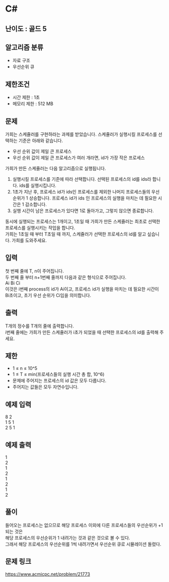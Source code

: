 # C#

## 난이도 : 골드 5

## 알고리즘 분류
  - 자료 구조
  - 우선순위 큐

## 제한조건
  - 시간 제한 : 1초
  - 메모리 제한 : 512 MB

## 문제
가희는 스케쥴러를 구현하라는 과제를 받았습니다. 스케쥴러가 실행시킬 프로세스를 선택하는 기준은 아래와 같습니다.<br/>

  - 우선 순위 값이 제일 큰 프로세스
  - 우선 순위 값이 제일 큰 프로세스가 여러 개라면, id가 가장 작은 프로세스

가희가 만든 스케쥴러는 다음 알고리즘으로 실행됩니다.<br/>

  1. 실행시킬 프로세스를 기준에 따라 선택합니다. 선택된 프로세스의 id를 ids라 합니다. ids를 실행시킵니다.
  2. 1초가 지난 후, 프로세스 id가 ids인 프로세스를 제외한 나머지 프로세스들의 우선 순위가 1 상승합니다. 프로세스 id가 ids 인 프로세스의 실행을 마치는 데 필요한 시간은 1 감소합니다.
  3. 실행 시간이 남은 프로세스가 있다면 1로 돌아가고, 그렇지 않으면 종료합니다.

동시에 실행되는 프로세스는 1개이고, 1초일 때 가희가 만든 스케쥴러는 최초로 선택한 프로세스를 실행시키는 작업을 합니다.<br/>
가희는 1초일 때 부터 T초일 때 까지, 스케쥴러가 선택한 프로세스의 id를 알고 싶습니다. 가희를 도와주세요.<br/>

## 입력
첫 번째 줄에 T, n이 주어집니다.<br/>
두 번째 줄 부터 n+1번째 줄까지 다음과 같은 형식으로 주어집니다.<br/>
Ai Bi Ci<br/>
이것은 i번째 process의 id가 Ai이고, 프로세스 id가 실행을 마치는 데 필요한 시간이 Bi초이고, 초기 우선 순위가 Ci임을 의미합니다.<br/>

## 출력
T개의 정수를 T개의 줄에 출력합니다.<br/>
i번째 줄에는 가희가 만든 스케쥴러가 i초가 되었을 때 선택한 프로세스의 id를 출력해 주세요.<br/>

## 제한
  - 1 ≤ n ≤ 10^5
  - 1 ≤ T ≤ min(프로세스들의 실행 시간 총 합, 10^6)
  - 문제에 주어지는 프로세스의 id 값은 모두 다릅니다.
  - 주어지는 값들은 모두 자연수입니다.

## 예제 입력
8 2<br/>
1 5 1<br/>
2 5 1<br/>

## 예제 출력
1<br/>
2<br/>
1<br/>
2<br/>
1<br/>
2<br/>
1<br/>
2<br/>

## 풀이
들어오는 프로세스는 없으므로 해당 프로세스 이외에 다른 프로세스들의 우선순위가 +1되는 것은<br/>
해당 프로세스의 우선순위가 1 내려가는 것과 같은 것으로 볼 수 있다.<br/>
그래서 해당 프로세스의 우선순위를 1씩 내려가면서 우선순위 큐로 시뮬레이션 돌렸다.<br/>

## 문제 링크
https://www.acmicpc.net/problem/21773